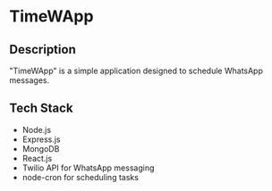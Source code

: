# TimeWApp

## Description
"TimeWApp" is a simple application designed to schedule WhatsApp messages.

## Tech Stack
- Node.js
- Express.js
- MongoDB
- React.js
- Twilio API for WhatsApp messaging
- node-cron for scheduling tasks
